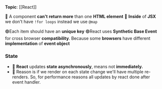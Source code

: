 **Topic**: [[React]]

🔴 A component **can't** **return more** than one **HTML element** 
🔴 **Inside** of **JSX**  we don't have `!for loops` instead we use `@map`

🟢Each item should have an **unique key**
🟢React uses **Synthetic Base Event** for cross browser **compatibility**. Because some **browsers** have different **implementation** of **event object**

### State
- 📌 **React** updates **state asynchronously**, means not **immediately.**
- 🤔 Reason is if we render on each state change we'll have multiple re-renders. So, for performance reasons all updates by react done after event handler.


